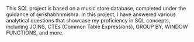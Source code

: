 This SQL project is based on a music store database, completed under the guidance of @rishabhnmishra. 
In this project, I have answered various analytical questions that showcase my proficiency in SQL concepts, including JOINS, CTEs (Common Table Expressions), GROUP BY, WINDOW FUNCTIONS, and more.

